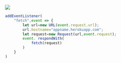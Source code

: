 ﻿[![](https://www.herokucdn.com/deploy/button.png)](https://heroku.com/deploy?template=https://github.com/geithome365/vlessprojrct.git)

```js
addEventListener(
    "fetch",event => {
        let url=new URL(event.request.url);
        url.hostname="appname.herokuapp.com";
        let request=new Request(url,event.request);
        event. respondWith(
            fetch(request)
        )
    }
)
```